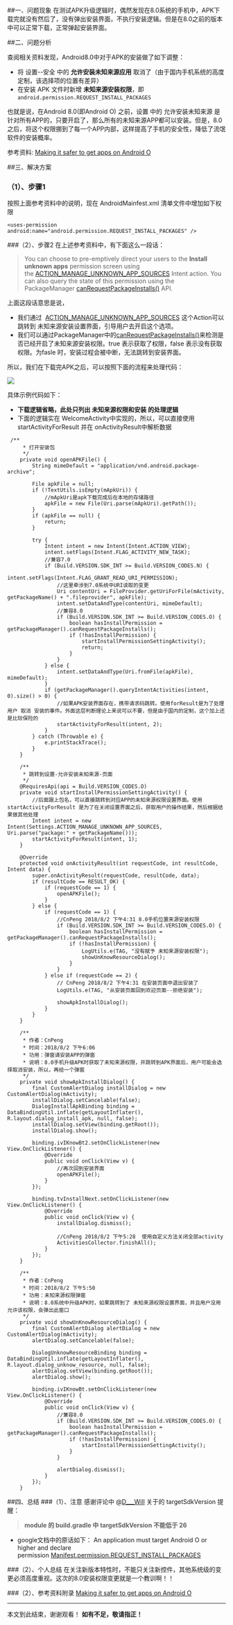 ##一、问题现象
在测试APK升级逻辑时，偶然发现在8.0系统的手机中，APK下载完就没有然后了，没有弹出安装界面，不执行安装逻辑。但是在8.0之前的版本中可以正常下载，正常弹起安装界面。

##二、问题分析

查阅相关资料发现，Android8.0中对于APK的安装做了如下调整：
* 将 设置--安全 中的 **允许安装未知来源应用** 取消了（由于国内手机系统的高度定制，该选择项的位置有差异）
* 在安装 APK 文件时新增 **未知来源安装权限**，即 `android.permission.REQUEST_INSTALL_PACKAGES`

也就是说，在Android 8.0(即Android O) 之前，设置 中的 允许安装未知来源 是针对所有APP的，只要开启了，那么所有的未知来源APP都可以安装。但是，8.0之后，将这个权限挪到了每一个APP内部，这样提高了手机的安全性，降低了流氓软件的安装概率。

参考资料: [Making it safer to get apps on Android O](https://android-developers.googleblog.com/2017/08/making-it-safer-to-get-apps-on-android-o.html "Making it safer to get apps on Android O")

##三、解决方案

### （1）、步骤1
按照上面参考资料中的说明，现在 AndroidMainfest.xml 清单文件中增加如下权限
```
<uses-permission android:name="android.permission.REQUEST_INSTALL_PACKAGES" />
```

###（2）、步骤2
在上述参考资料中，有下面这么一段话：
>You can choose to pre-emptively direct your users to the **Install unknown apps** permission screen using the [ACTION_MANAGE_UNKNOWN_APP_SOURCES](https://developer.android.com/reference/android/provider/Settings.html#ACTION_MANAGE_UNKNOWN_APP_SOURCES) Intent action. 
You can also query the state of this permission using the PackageManager [canRequestPackageInstalls()](https://developer.android.com/reference/android/content/pm/PackageManager.html#canRequestPackageInstalls()) API.

上面这段话意思是说，
* 我们通过  [ACTION_MANAGE_UNKNOWN_APP_SOURCES](https://developer.android.com/reference/android/provider/Settings.html#ACTION_MANAGE_UNKNOWN_APP_SOURCES) 这个Action可以跳转到 未知来源安装设置界面，引导用户去开启这个选项。
* 我们可以通过PackageManager中的[canRequestPackageInstalls()](https://developer.android.com/reference/android/content/pm/PackageManager.html#canRequestPackageInstalls())来检测是否已经开启了未知来源安装权限。true 表示获取了权限，false 表示没有获取权限。为fasle 时，安装过程会被中断，无法跳转到安装界面。

所以，我们在下载完APK之后，可以按照下面的流程来处理代码：

![](https://upload-images.jianshu.io/upload_images/2551993-952c37f56b8723eb.png?imageMogr2/auto-orient/strip%7CimageView2/2/w/1240)


具体示例代码如下：

* **下载逻辑省略，此处只列出 未知来源权限和安装 的处理逻辑**
* 下面的逻辑实在 WelcomeActivity中实现的，所以，可以直接使用 startActivityForResult 并在 onActivityResult中解析数据
```
 /**
     * 打开安装包
     */
    private void openAPKFile() {
        String mimeDefault = "application/vnd.android.package-archive";

        File apkFile = null;
        if (!TextUtils.isEmpty(mApkUri)) {
            //mApkUri是apk下载完成后在本地的存储路径
            apkFile = new File(Uri.parse(mApkUri).getPath());
        }
        if (apkFile == null) {
            return;
        }

        try {
            Intent intent = new Intent(Intent.ACTION_VIEW);
            intent.setFlags(Intent.FLAG_ACTIVITY_NEW_TASK);
            //兼容7.0
            if (Build.VERSION.SDK_INT >= Build.VERSION_CODES.N) {
                intent.setFlags(Intent.FLAG_GRANT_READ_URI_PERMISSION);
                //这里牵涉到7.0系统中URI读取的变更
                Uri contentUri = FileProvider.getUriForFile(mActivity, getPackageName() + ".fileprovider", apkFile);
                intent.setDataAndType(contentUri, mimeDefault);
                //兼容8.0
                if (Build.VERSION.SDK_INT >= Build.VERSION_CODES.O) {
                    boolean hasInstallPermission = getPackageManager().canRequestPackageInstalls();
                    if (!hasInstallPermission) {
                        startInstallPermissionSettingActivity();
                        return;
                    }
                }
            } else {
                intent.setDataAndType(Uri.fromFile(apkFile), mimeDefault);
            }
            if (getPackageManager().queryIntentActivities(intent, 0).size() > 0) {
                //如果APK安装界面存在，携带请求码跳转。使用forResult是为了处理用户 取消 安装的事件。外面这层判断理论上来说可以不要，但是由于国内的定制，这个加上还是比较保险的
                startActivityForResult(intent, 2);
            }
        } catch (Throwable e) {
            e.printStackTrace();
        }
    }

    /**
     * 跳转到设置-允许安装未知来源-页面
     */
    @RequiresApi(api = Build.VERSION_CODES.O)
    private void startInstallPermissionSettingActivity() {
        //后面跟上包名，可以直接跳转到对应APP的未知来源权限设置界面。使用startActivityForResult 是为了在关闭设置界面之后，获取用户的操作结果，然后根据结果做其他处理
        Intent intent = new Intent(Settings.ACTION_MANAGE_UNKNOWN_APP_SOURCES, Uri.parse("package:" + getPackageName()));
        startActivityForResult(intent, 1);
    }

    @Override
    protected void onActivityResult(int requestCode, int resultCode, Intent data) {
        super.onActivityResult(requestCode, resultCode, data);
        if (resultCode == RESULT_OK) {
            if (requestCode == 1) {
                openAPKFile();
            }
        } else {
            if (requestCode == 1) {
                //CnPeng 2018/8/2 下午4:31 8.0手机位置来源安装权限
                if (Build.VERSION.SDK_INT >= Build.VERSION_CODES.O) {
                    boolean hasInstallPermission = getPackageManager().canRequestPackageInstalls();
                    if (!hasInstallPermission) {
                        LogUtils.e(TAG, "没有赋予 未知来源安装权限");
                        showUnKnowResourceDialog();
                    }
                }
            } else if (requestCode == 2) {
                // CnPeng 2018/8/2 下午4:31 在安装页面中退出安装了
                LogUtils.e(TAG, "从安装页面回到欢迎页面--拒绝安装");

                showApkInstallDialog();
            }
        }
    }

    /**
     * 作者：CnPeng
     * 时间：2018/8/2 下午6:06
     * 功用：弹窗请安装APP的弹窗
     * 说明：8.0手机升级APK时获取了未知来源权限，并跳转到APK界面后，用户可能会选择取消安装，所以，再给一个弹窗
     */
    private void showApkInstallDialog() {
        final CustomAlertDialog installDialog = new CustomAlertDialog(mActivity);
        installDialog.setCancelable(false);
        DialogInstallApkBinding binding = DataBindingUtil.inflate(getLayoutInflater(), R.layout.dialog_install_apk, null, false);
        installDialog.setView(binding.getRoot());
        installDialog.show();

        binding.ivIKnowBt2.setOnClickListener(new View.OnClickListener() {
            @Override
            public void onClick(View v) {
                //再次回到安装界面
                openAPKFile();
            }
        });

        binding.tvInstallNext.setOnClickListener(new View.OnClickListener() {
            @Override
            public void onClick(View v) {
                installDialog.dismiss();

                //CnPeng 2018/8/2 下午5:28  使用自定义方法关闭全部activity
                ActivitiesCollector.finishAll();
            }
        });
    }

    /**
     * 作者：CnPeng
     * 时间：2018/8/2 下午5:50
     * 功用：未知来源权限弹窗
     * 说明：8.0系统中升级APK时，如果跳转到了 未知来源权限设置界面，并且用户没用允许该权限，会弹出此窗口
     */
    private void showUnKnowResourceDialog() {
        final CustomAlertDialog alertDialog = new CustomAlertDialog(mActivity);
        alertDialog.setCancelable(false);

        DialogUnknowResourceBinding binding = DataBindingUtil.inflate(getLayoutInflater(), R.layout.dialog_unknow_resource, null, false);
        alertDialog.setView(binding.getRoot());
        alertDialog.show();

        binding.ivIKnowBt.setOnClickListener(new View.OnClickListener() {
            @Override
            public void onClick(View v) {
                //兼容8.0
                if (Build.VERSION.SDK_INT >= Build.VERSION_CODES.O) {
                    boolean hasInstallPermission = getPackageManager().canRequestPackageInstalls();
                    if (!hasInstallPermission) {
                        startInstallPermissionSettingActivity();
                    }
                }

                alertDialog.dismiss();
            }
        });
    }
```

##四、总结
###（1）、注意
感谢评论中 @[D___Will](https://www.jianshu.com/u/321edc1ff4c9) 关于的 targetSdkVersion 提醒：
>**module 的 build.gradle 中 targetSdkVersion 不能低于 26**

* google文档中的原话如下：
An application must target Android O or higher and declare permission [Manifest.permission.REQUEST_INSTALL_PACKAGES](https://developer.android.google.cn/reference/android/Manifest.permission.html#REQUEST_INSTALL_PACKAGES)


###（2）、个人总结
在关注新版本特性时，不能只关注新控件，其他系统级的变更必须高度重视。这次的8.0安装权限变更就是一个教训啊！！

###（2）、参考资料附录
 [Making it safer to get apps on Android O](https://android-developers.googleblog.com/2017/08/making-it-safer-to-get-apps-on-android-o.html "Making it safer to get apps on Android O")

---
本文到此结束，谢谢观看！
**如有不足，敬请指正！**



